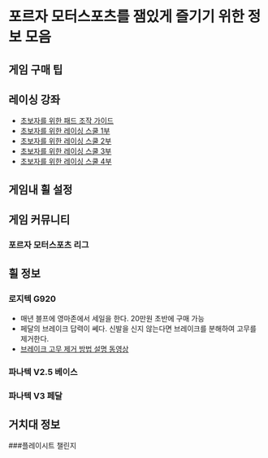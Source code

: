 # 포르자 모터스포츠를 잼있게 즐기기 위한 정보 모음

## 게임 구매 팁


## 레이싱 강좌

- [초보자를 위한 패드 조작 가이드](http://m.ruliweb.com/game/xbox/84126/board/read/8963280)
- [초보자를 위한 레이싱 스쿨 1부](http://m.ruliweb.com/game/xbox/82450/board/read/4693274)
- [초보자를 위한 레이싱 스쿨 2부](http://m.ruliweb.com/game/xbox/82450/board/read/4694695)
- [초보자를 위한 레이싱 스쿨 3부](http://m.ruliweb.com/game/xbox/84126/board/read/4697782)
- [초보자를 위한 레이싱 스쿨 4부](http://m.ruliweb.com/game/xbox/82450/board/read/4701535)

## 게임내 휠 설정


## 게임 커뮤니티
### 포르자 모터스포츠 리그


## 휠 정보

### 로지텍 G920
- 매년 블프에 영마존에서 세일을 한다. 20만원 초반에 구매 가능
- 페달의 브레이크 답력이 쎄다. 신발을 신지 않는다면 브레이크를 분해하여 고무를 제거한다.
- [브레이크 고무 제거 방법 설명 동영상](https://www.youtube.com/watch?v=1SHzhA1ukjs)


### 파나텍 V2.5 베이스

### 파나텍 V3 페달

## 거치대 정보
###플레이시트 챌린지



